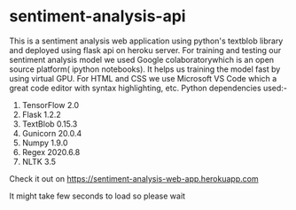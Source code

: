 # sentiment-analysis-api
This is a sentiment analysis web application using python's textblob library and deployed using flask api
on heroku server.
For training and testing our sentiment analysis model we used Google colaboratorywhich
is an open source platform( ipython notebooks).
It helps us training the model fast by using virtual GPU.
For HTML and CSS we use Microsoft VS Code which a great code editor with syntax
highlighting, etc.
Python dependencies used:-
1. TensorFlow 2.0
2. Flask 1.2.2
3. TextBlob 0.15.3
4. Gunicorn 20.0.4
5. Numpy 1.9.0
6. Regex 2020.6.8
7. NLTK 3.5

Check it out on 
https://sentiment-analysis-web-app.herokuapp.com

It might take few seconds to load so please wait
